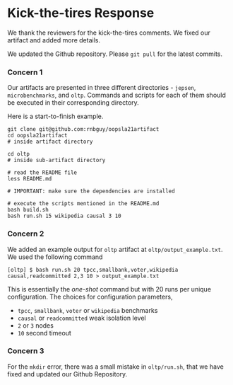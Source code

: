 Kick-the-tires Response
======================

We thank the reviewers for the kick-the-tires comments. We fixed our artifact and added more details.

We updated the Github repository. Please `git pull` for the latest commits.

### Concern 1

Our artifacts are presented in three different directories - `jepsen`, `microbenchmarks`, and `oltp`.
Commands and scripts for each of them should be executed in their corresponding directory.

Here is a start-to-finish example.

```
git clone git@github.com:rnbguy/oopsla21artifact
cd oopsla21artifact
# inside artifact directory

cd oltp
# inside sub-artifact directory

# read the README file
less README.md

# IMPORTANT: make sure the dependencies are installed

# execute the scripts mentioned in the README.md
bash build.sh
bash run.sh 15 wikipedia causal 3 10
```

### Concern 2

We added an example output for `oltp` artifact at `oltp/output_example.txt`. We used the following command

```
[oltp] $ bash run.sh 20 tpcc,smallbank,voter,wikipedia causal,readcommitted 2,3 10 > output_example.txt
```

This is essentially the _one-shot_ command but with 20 runs per unique configuration. The choices for configuration parameters,
* `tpcc`, `smallbank`, `voter` or `wikipedia` benchmarks
* `causal` or `readcommitted` weak isolation level
* `2` or `3` nodes
* `10` second timeout

### Concern 3

For the `mkdir` error, there was a small mistake in `oltp/run.sh`, that we have fixed and updated our Github Repository.
